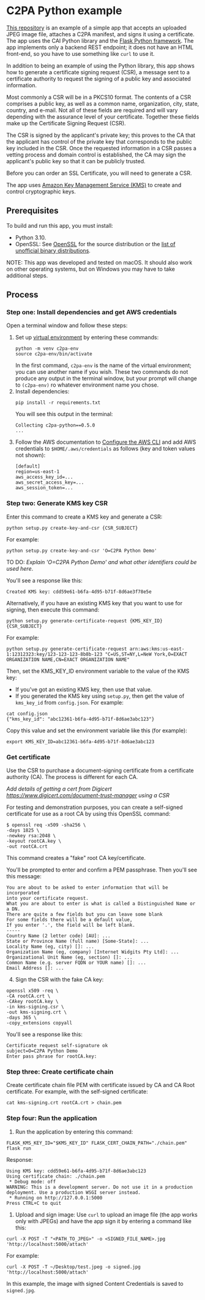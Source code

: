 # C2PA Python example

[This repository](https://github.com/contentauth/c2pa-python-example) is an example of a  simple app that accepts an uploaded JPEG image file, attaches a C2PA manifest, and signs it using a certificate.  The app uses the CAI Python library and the [Flask Python framework](https://flask.palletsprojects.com/en/3.0.x/).  The app implements only a backend REST endpoint; it does not have an HTML front-end, so you have to use something like `curl` to use it.

In addition to being an example of using the Python library, this app shows how to generate a certificate signing request (CSR), a message sent to a certificate authority to request the signing of a public key and associated information. 

Most commonly a CSR will be in a PKCS10 format. The contents of a CSR comprises a public key, as well as a common name, organization, city, state, country, and e-mail. Not all of these fields are required and will vary depending with the assurance level of your certificate. Together these fields make up the Certificate Signing Request (CSR). 

The CSR is signed by the applicant's private key; this proves to the CA that the applicant has control of the private key that corresponds to the public key included in the CSR. Once the requested information in a CSR passes a vetting process and domain control is established, the CA may sign the applicant's public key so that it can be publicly trusted. 

Before you can order an SSL Certificate, you will need to generate a CSR.

The app uses [Amazon Key Management Service (KMS)](https://aws.amazon.com/kms/) to create and control cryptographic keys. 

## Prerequisites

To build and run this app, you must install:

- Python 3.10.
- OpenSSL: See [OpenSSL](https://www.openssl.org/source/) for the source distribution or the [list of unofficial binary distributions](https://wiki.openssl.org/index.php/Binaries).

NOTE: This app was developed and tested on macOS. It should also work on other operating systems, but on Windows you may have to take additional steps.

## Process

### Step one: Install dependencies and get AWS credentials

Open a terminal window and follow these steps:

1. Set up [virtual environment](https://docs.python.org/3/library/venv.html) by entering these commands:
	 ```
	python -m venv c2pa-env
	source c2pa-env/bin/activate
	```
	In the first command, `c2pa-env` is the name of the virtual environment; you can use another name if you wish. These two commands do not produce any output in the terminal window, but your prompt will change to `(c2pa-env)` ro whatever environment name you chose.  
1. Install dependencies:
	```
	pip install -r requirements.txt
	```
	You will see this output in the terminal:
	```
	Collecting c2pa-python==0.5.0
	...
	```
1. Follow the AWS documentation to [Configure the AWS CLI](https://docs.aws.amazon.com/cli/latest/userguide/cli-chap-configure.html) and add AWS credentials to `$HOME/.aws/credentials` as follows (key and token values not shown):
	```
	[default]
	region=us-east-1
	aws_access_key_id=...
	aws_secret_access_key=...
	aws_session_token=...
	```

### Step two: Generate KMS key CSR

Enter this command to create a KMS key and generate a CSR:

```shell
python setup.py create-key-and-csr {CSR_SUBJECT}
```

For example:

```
python setup.py create-key-and-csr 'O=C2PA Python Demo'
```

TO DO: _Explain 'O=C2PA Python Demo' and what other identifiers could be used here_.

You'll see a response like this:
```
Created KMS key: cdd59e61-b6fa-4d95-b71f-8d6ae3f78e5e
```

Alternatively, if you have an existing KMS key that you want to use for signing, then execute this command:

```shell
python setup.py generate-certificate-request {KMS_KEY_ID} {CSR_SUBJECT}
```

For example:
```
python setup.py generate-certificate-request arn:aws:kms:us-east-1:12312323:key/123-123-123-8b8b-123 "C=US,ST=NY,L=NeW York,O=EXACT ORGANIZATION NAME,CN=EXACT ORGANIZATION NAME"
```

Then, set the KMS_KEY_ID environment variable to the value of the KMS key:
- If you've got an existing KMS key, then use that value. 
- If you generated the KMS key using `setup.py`, then get the value of `kms_key_id` from `config.json`. For example:

```
cat config.json
{"kms_key_id": "abc12361-b6fa-4d95-b71f-8d6ae3abc123"}
```

Copy this value and set the environment variable like this (for example):

```
export KMS_KEY_ID=abc12361-b6fa-4d95-b71f-8d6ae3abc123
```

### Get certificate

Use the CSR to purchase a document-signing certificate from a certificate authority (CA). The process is different for each CA.

_Add details of getting a cert from Digicert https://www.digicert.com/document-trust-manager using a CSR_

For testing and demonstration purposes, you can create a self-signed certificate for use as a root CA by using this OpenSSL command:

```
$ openssl req -x509 -sha256 \
-days 1825 \
-newkey rsa:2048 \
-keyout rootCA.key \
-out rootCA.crt
```

This command creates a "fake" root CA key/certificate.

You'll be prompted to enter and confirm a PEM passphrase.  Then you'll see this message:

```
You are about to be asked to enter information that will be incorporated
into your certificate request.
What you are about to enter is what is called a Distinguished Name or a DN.
There are quite a few fields but you can leave some blank
For some fields there will be a default value,
If you enter '.', the field will be left blank.
-----
Country Name (2 letter code) [AU]: ...
State or Province Name (full name) [Some-State]: ...
Locality Name (eg, city) []: ...
Organization Name (eg, company) [Internet Widgits Pty Ltd]: ...
Organizational Unit Name (eg, section) []: ...
Common Name (e.g. server FQDN or YOUR name) []: ...
Email Address []: ...
```

4. Sign the CSR with the fake CA key:

```
openssl x509 -req \
-CA rootCA.crt \
-CAkey rootCA.key \
-in kms-signing.csr \
-out kms-signing.crt \
-days 365 \
-copy_extensions copyall
```

You'll see a response like this:

```
Certificate request self-signature ok
subject=O=C2PA Python Demo
Enter pass phrase for rootCA.key:
```

### Step three: Create certificate chain

Create certificate chain file PEM with certificate issued by CA and CA Root certificate. For example, with the self-signed certificate:

```
cat kms-signing.crt rootCA.crt > chain.pem
```

### Step four: Run the application 

1. Run the application by entering this command:

```
FLASK_KMS_KEY_ID="$KMS_KEY_ID" FLASK_CERT_CHAIN_PATH="./chain.pem" flask run
```

Response:
```
Using KMS key: cdd59e61-b6fa-4d95-b71f-8d6ae3abc123
Using certificate chain: ./chain.pem
 * Debug mode: off
WARNING: This is a development server. Do not use it in a production deployment. Use a production WSGI server instead.
 * Running on http://127.0.0.1:5000
Press CTRL+C to quit
```

1. Upload and sign image: Use `curl` to upload an image file (the app works only with JPEGs) and have the app sign it by entering a command like this:

```
curl -X POST -T "<PATH_TO_JPEG>" -o <SIGNED_FILE_NAME>.jpg 'http://localhost:5000/attach'
```

For example:

```
curl -X POST -T ~/Desktop/test.jpeg -o signed.jpg 'http://localhost:5000/attach' 
```

In this example, the image with signed Content Credentials is saved to `signed.jpg`.
